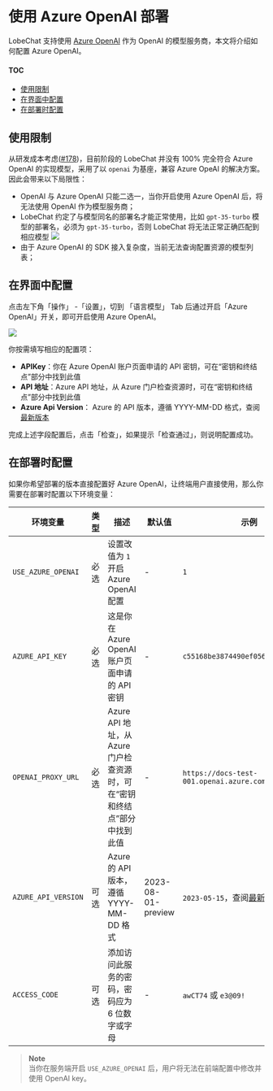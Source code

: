 # 使用 Azure OpenAI 部署

LobeChat 支持使用 [Azure OpenAI][azure-openai-url] 作为 OpenAI 的模型服务商，本文将介绍如何配置 Azure OpenAI。

#### TOC

- [使用限制](#使用限制)
- [在界面中配置](#在界面中配置)
- [在部署时配置](#在部署时配置)

## 使用限制

从研发成本考虑([#178][rfc])，目前阶段的 LobeChat 并没有 100% 完全符合 Azure OpenAI 的实现模型，采用了以 `openai` 为基座，兼容 Azure OpeAI 的解决方案。因此会带来以下局限性：

- OpenAI 与 Azure OpenAI 只能二选一，当你开启使用 Azure OpenAI 后，将无法使用 OpenAI 作为模型服务商；
- LobeChat 约定了与模型同名的部署名才能正常使用，比如 `gpt-35-turbo` 模型的部署名，必须为 `gpt-35-turbo`，否则 LobeChat 将无法正常正确匹配到相应模型
  ![](https://github-production-user-asset-6210df.s3.amazonaws.com/28616219/267082091-d89d53d3-1c8c-40ca-ba15-0a9af2a79264.png)
- 由于 Azure OpenAI 的 SDK 接入复杂度，当前无法查询配置资源的模型列表；

## 在界面中配置

点击左下角「操作」 -「设置」，切到 「语言模型」 Tab 后通过开启「Azure OpenAI」开关，即可开启使用 Azure OpenAI。

![](https://github-production-user-asset-6210df.s3.amazonaws.com/28616219/267083420-422a3714-627e-4bef-9fbc-141a2a8ca916.png)

你按需填写相应的配置项：

- **APIKey**：你在 Azure OpenAI 账户页面申请的 API 密钥，可在“密钥和终结点”部分中找到此值
- **API 地址**：Azure API 地址，从 Azure 门户检查资源时，可在“密钥和终结点”部分中找到此值
- **Azure Api Version**： Azure 的 API 版本，遵循 YYYY-MM-DD 格式，查阅[最新版本][azure-api-verion-url]

完成上述字段配置后，点击「检查」，如果提示「检查通过」，则说明配置成功。

## 在部署时配置

如果你希望部署的版本直接配置好 Azure OpenAI，让终端用户直接使用，那么你需要在部署时配置以下环境变量：

| 环境变量            | 类型 | 描述                                                                      | 默认值             | 示例                                               |
| ------------------- | ---- | ------------------------------------------------------------------------- | ------------------ | -------------------------------------------------- |
| `USE_AZURE_OPENAI`  | 必选 | 设置改值为 `1` 开启 Azure OpenAI 配置                                     | -                  | `1`                                                |
| `AZURE_API_KEY`     | 必选 | 这是你在 Azure OpenAI 账户页面申请的 API 密钥                             | -                  | `c55168be3874490ef0565d9779ecd5a6`                 |
| `OPENAI_PROXY_URL`  | 必选 | Azure API 地址，从 Azure 门户检查资源时，可在“密钥和终结点”部分中找到此值 | -                  | `https://docs-test-001.openai.azure.com`           |
| `AZURE_API_VERSION` | 可选 | Azure 的 API 版本，遵循 YYYY-MM-DD 格式                                   | 2023-08-01-preview | `2023-05-15`，查阅[最新版本][azure-api-verion-url] |
| `ACCESS_CODE`       | 可选 | 添加访问此服务的密码，密码应为 6 位数字或字母                             | -                  | `awCT74` 或 `e3@09!`                               |

> **Note**\
> 当你在服务端开启 `USE_AZURE_OPENAI` 后，用户将无法在前端配置中修改并使用 OpenAI key。

[azure-api-verion-url]: https://learn.microsoft.com/zh-cn/azure/ai-services/openai/reference#chat-completions
[azure-openai-url]: https://learn.microsoft.com/zh-cn/azure/ai-services/openai/concepts/models
[rfc]: https://github.com/lobehub/lobe-chat/discussions/178
